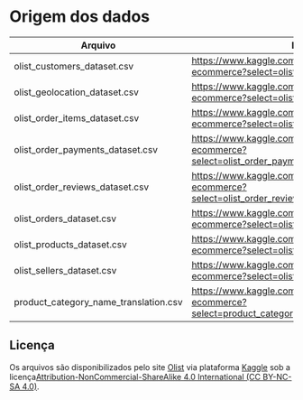 # Origem dos dados

Arquivo | Link
--------|-------
olist_customers_dataset.csv    |   https://www.kaggle.com/datasets/olistbr/brazilian-ecommerce?select=olist_customers_dataset.csv
olist_geolocation_dataset.csv    |   https://www.kaggle.com/datasets/olistbr/brazilian-ecommerce?select=olist_geolocation_dataset.csv
olist_order_items_dataset.csv    |   https://www.kaggle.com/datasets/olistbr/brazilian-ecommerce?select=olist_order_items_dataset.csv
olist_order_payments_dataset.csv    |   https://www.kaggle.com/datasets/olistbr/brazilian-ecommerce?select=olist_order_payments_dataset.csv
olist_order_reviews_dataset.csv    |   https://www.kaggle.com/datasets/olistbr/brazilian-ecommerce?select=olist_order_reviews_dataset.csv
olist_orders_dataset.csv    |   https://www.kaggle.com/datasets/olistbr/brazilian-ecommerce?select=olist_orders_dataset.csv 
olist_products_dataset.csv    |   https://www.kaggle.com/datasets/olistbr/brazilian-ecommerce?select=olist_products_dataset.csv
olist_sellers_dataset.csv    |   https://www.kaggle.com/datasets/olistbr/brazilian-ecommerce?select=olist_sellers_dataset.csv
product_category_name_translation.csv    |   https://www.kaggle.com/datasets/olistbr/brazilian-ecommerce?select=product_category_name_translation.csv

## Licença

Os arquivos são disponibilizados pelo site [Olist](https://olist.com/pt-br/) via plataforma [Kaggle](https://www.kaggle.com/datasets/olistbr/brazilian-ecommerce) sob a licença[Attribution-NonCommercial-ShareAlike 4.0 International (CC BY-NC-SA 4.0)](https://creativecommons.org/licenses/by-nc-sa/4.0/).